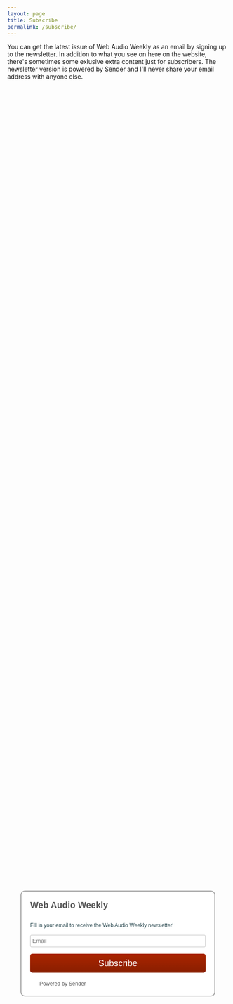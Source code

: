 ```yaml
---
layout: page
title: Subscribe
permalink: /subscribe/
---
```


You can get the latest issue of Web Audio Weekly as an email by
signing up to the newsletter. In addition to what you see on here on
the website, there's sometimes some exlusive extra content just for
subscribers. The newsletter version is powered by Sender and I'll
never share your email address with anyone else.

<style type="text/css"> .subscription-form input { display: inline-block; padding: 4px; font-size: 13px; line-height: 18px; color: #555555; border: 1px solid #ccc; -webkit-border-radius: 3px; -moz-border-radius: 3px; border-radius: 3px; width: 100%; box-sizing: border-box; -moz-box-sizing: border-box; margin-bottom: 10px; } .checkbox_wrapper { display: inline-block; padding: 4px; width: 100%; } .subscription-form input.checkbox_type, .subscription-form .checkbox_label { width: auto; vertical-align: middle; margin-top: 0px; margin-bottom: 0px; } .subscription-form .checkbox_label { display: inline-block; line-height: 18px; margin-left: 4px; font-size: 12px; font-family: arial; color: #29484f; } .subscription-form input { color: #000000; background-color: #ffffff; border: 1px solid #c4c4c4; border-radius: 3px; -webkit-border-radius: 3px; -moz-border-radius: 3px; } .btn-grad { background: -webkit-linear-gradient(top,rgba(0,0,0,0) 0%,rgba(0,0,0,0.2) 100%); background: -o-linear-gradient(top,rgba(0,0,0,0) 0%,rgba(0,0,0,0.2) 100%); background: -moz-linear-gradient(top,rgba(0,0,0,0) 0%,rgba(0,0,0,0.2) 100%); background: linear-gradient(top,rgba(0,0,0,0) 0%,rgba(0,0,0,0.2) 100%); } .subscription-form-fields { margin-top: 15px; } .subscription-form { width: 400px; border: 2px solid #a3a3a3; border-radius: 10px; padding: 20px; margin: 0 auto; background-color: #ffffff; } .subscription-form h4 { font-family: arial; color: #565656; font-size: 20px; margin-top: 0px; } .subscription-thank-you { font-family: arial; color: #29484f; font-size: 12px; } .subscription-form-content { font-family: arial; color: #29484f; font-size: 12px; } .subscription-form button { margin-top: 5px; border-radius: 5px; padding: 10px; display: block; text-align: center; border: none; width: 100%; color: #ffffff; background-color: #aa2500; font-size: 20px; font-family: arial; } .sender-sub-main { display: table; width: 100%; height: 100%; } .sender-sub-inner { display: table-cell; vertical-align: middle; } .sender-link-wrapper { display: block; position: relative; margin-top: 16px; } .sender-link { font-family: Arial, "Helvetica Neue", Helvetica, sans-serif; font-size: 12px; text-decoration: none !important; color: #555; } .sender-link img { width: 16px; height: 16px; margin-right: 2px; vertical-align: text-bottom; } </style> <div class="sender-sub-main"> <div class="sender-sub-inner"> <div class="subscription-form"> <h4 class="dont-break-out">Web Audio Weekly</h4> <div class="subscription-form-fields"> <div class="subscription-form-content"> Fill in your email to receive the Web Audio Weekly newsletter! </div> <form id="sender-subscribe" action="https://app.sender.net/forms/sender_subscription/4793/3d2e5ace" method="POST"> <div class="subscription-form-fields" id="subscription-form-fields"> <input name="email" class="email_type" id="email" data-label="Email" placeholder="Email" required> </div> <button type="submit" class="btn-grad dont-break-out">Subscribe</button> </form> </div> <span class="sender-link-wrapper"> <a class="sender-link" href="http://sender.net" title="Email marketing services"> <img src="https://app.sender.net/favicon.png"> <span>Powered by Sender</span> </a> </span> </div> </div> </div>
